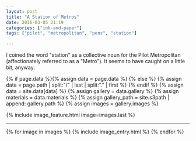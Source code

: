 ```yaml
---
layout: post
title: "A Station of Metros"
date: 2016-03-05 21:19
categories: ["ink-and-paper"]
tags: ["pilot", "metropolitan", "pens", "station"]

---
```


I coined the word "station" as a collective noun for the Pilot
Metropolitan (affectionately referred to as a "Metro"). It seems to
have caught on a little bit, anyway.

{% if page.data %}{% assign data = page.data %}
{% else %}
{% assign data = page.path | split:"/" | last | split:"." | first %}
{% endif %}
{% assign data = site.data[data] %}
{% assign gallery = data.gallery %}
{% assign materials = data.materials %}
{% assign gallery_path = site.s3path | append: gallery.path %}
{% assign images = gallery.images %}

{% include image_feature.html image=images.last %}

*******

{% for image in images %}
{% include image_entry.html %}
{% endfor %}

